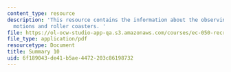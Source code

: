 ```yaml
---
content_type: resource
description: 'This resource contains the information about the observing with light,
  motions and roller coasters. '
file: https://ol-ocw-studio-app-qa.s3.amazonaws.com/courses/ec-050-recreate-experiments-from-history-inform-the-future-from-the-past-galileo-january-iap-2010/6f189043de41b5ae4472203c86198732_MITEC_050IAP10_sum10.pdf
file_type: application/pdf
resourcetype: Document
title: Summary 10
uid: 6f189043-de41-b5ae-4472-203c86198732
---
```


